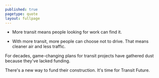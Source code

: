 ```yaml
---
published: true
pagetype: quote
layout: fullpage
---
```


- More transit means people looking for work can find it. 

- With more transit, more people can choose not to drive. That means cleaner air and less traffic. 


For decades, game-changing plans for transit projects have gathered dust because they've lacked funding.

There's a new way to fund their construction. It's time for Transit Future.